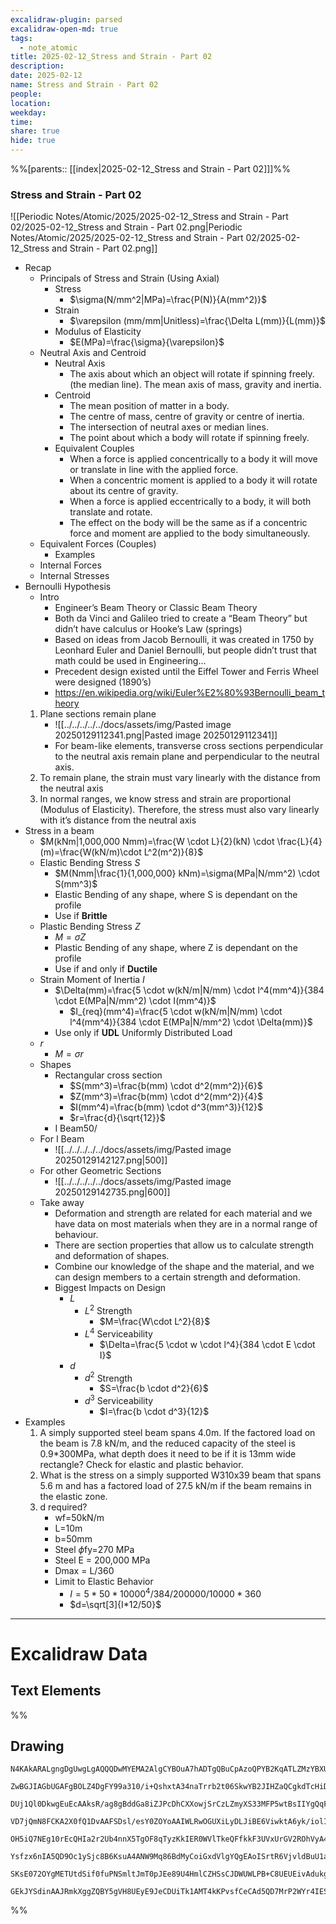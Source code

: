 ```yaml
---
excalidraw-plugin: parsed
excalidraw-open-md: true
tags:
  - note_atomic
title: 2025-02-12_Stress and Strain - Part 02
description: 
date: 2025-02-12
name: Stress and Strain - Part 02
people: 
location: 
weekday: 
time: 
share: true
hide: true
---
```

%%[parents:: [[index|2025-02-12_Stress and Strain - Part 02]]]%%
### Stress and Strain - Part 02

![[Periodic Notes/Atomic/2025/2025-02-12_Stress and Strain - Part 02/2025-02-12_Stress and Strain - Part 02.png|Periodic Notes/Atomic/2025/2025-02-12_Stress and Strain - Part 02/2025-02-12_Stress and Strain - Part 02.png]]

- Recap
	- Principals of Stress and Strain (Using Axial)
		- Stress
			- $\sigma(N/mm^2|MPa)=\frac{P(N)}{A(mm^2)}$
		- Strain
			- $\varepsilon (mm/mm|Unitless)=\frac{\Delta L(mm)}{L(mm)}$
		- Modulus of Elasticity
			- $E(MPa)=\frac{\sigma}{\varepsilon}$
	- Neutral Axis and Centroid
		- Neutral Axis
			- The axis about which an object will rotate if spinning freely. (the median line). The mean axis of mass, gravity and inertia.
		- Centroid
			- The mean position of matter in a body.
			- The centre of mass, centre of gravity or centre of inertia.
			- The intersection of neutral axes or median lines.
			- The point about which a body will rotate if spinning freely.
		- Equivalent Couples
			- When a force is applied concentrically to a body it will move or translate in line with the applied force.
			- When a concentric moment is applied to a body it will rotate about its centre of gravity.
			- When a force is applied eccentrically to a body, it will both translate and rotate.
			- The effect on the body will be the same as if a concentric force and moment are applied to the body simultaneously.
	- Equivalent Forces (Couples)
		- Examples
	- Internal Forces
	- Internal Stresses
- Bernoulli Hypothesis
	- Intro
		- Engineer’s Beam Theory or Classic Beam Theory
		- Both da Vinci and Galileo tried to create a “Beam Theory” but didn’t have calculus or Hooke’s Law (springs)
		- Based on ideas from Jacob Bernoulli, it was created in 1750 by Leonhard Euler and Daniel Bernoulli, but people didn’t trust that math could be used in Engineering…
		- Precedent design existed until the Eiffel Tower and Ferris Wheel were designed (1890’s)
		- https://en.wikipedia.org/wiki/Euler%E2%80%93Bernoulli_beam_theory
	1. Plane sections remain plane
		- ![[../../../../../docs/assets/img/Pasted image 20250129112341.png|Pasted image 20250129112341]]
		- For beam-like elements, transverse cross sections perpendicular to the neutral axis remain plane and perpendicular to the neutral axis.
	2. To remain plane, the strain must vary linearly with the distance from the neutral axis
	3. In normal ranges, we know stress and strain are proportional (Modulus of Elasticity). Therefore, the stress must also vary linearly with it’s distance from the neutral axis
- Stress in a beam
	- $M(kNm|1,000,000 Nmm)=\frac{W \cdot L}{2}(kN) \cdot \frac{L}{4}(m)=\frac{W(kN/m)\cdot L^2(m^2)}{8}$
	- Elastic Bending Stress $S$
		- $M(Nmm|\frac{1}{1,000,000} kNm)=\sigma(MPa|N/mm^2) \cdot S(mm^3)$
		- Elastic Bending of any shape, where S is dependant on the profile
		- Use if **Brittle**
	- Plastic Bending Stress $Z$
		- $M=\sigma Z$
		- Plastic Bending of any shape, where Z is dependant on the profile
		- Use if and only if **Ductile**
	- Strain Moment of Inertia $I$
		- $\Delta(mm)=\frac{5 \cdot w(kN/m|N/mm) \cdot l^4(mm^4)}{384 \cdot E(MPa|N/mm^2) \cdot I(mm^4)}$
			- $I_{req}(mm^4)=\frac{5 \cdot w(kN/m|N/mm) \cdot l^4(mm^4)}{384 \cdot E(MPa|N/mm^2) \cdot \Delta(mm)}$
		- Use only if **UDL** Uniformly Distributed Load
	- $r$
		- $M=\sigma r$
	- Shapes
		- Rectangular cross section
			- $S(mm^3)=\frac{b(mm) \cdot d^2(mm^2)}{6}$
			- $Z(mm^3)=\frac{b(mm) \cdot d^2(mm^2)}{4}$
			- $I(mm^4)=\frac{b(mm) \cdot d^3(mm^3)}{12}$
			- $r=\frac{d}{\sqrt{12}}$
		- I Beam50/
	- For I Beam
		- ![[../../../../../docs/assets/img/Pasted image 20250129142127.png|500]]
	- For other Geometric Sections
		- ![[../../../../../docs/assets/img/Pasted image 20250129142735.png|600]]
	- Take away
		- Deformation and strength are related for each material and we have data on most materials when they are in a normal range of behaviour.
		- There are section properties that allow us to calculate strength and deformation of shapes.
		- Combine our knowledge of the shape and the material, and we can design members to a certain strength and deformation.
		- Biggest Impacts on Design
			- $L$
				- $L^2$ Strength
					- $M=\frac{W\cdot L^2}{8}$
				- $L^4$ Serviceability
					- $\Delta=\frac{5 \cdot w \cdot l^4}{384 \cdot E \cdot I}$
			- $d$
				- $d^2$ Strength
					- $S=\frac{b \cdot d^2}{6}$
				- $d^3$ Serviceability
					- $I=\frac{b \cdot d^3}{12}$
- Examples
	1. A simply supported steel beam spans 4.0m. If the factored load on the beam is 7.8 kN/m, and the reduced capacity of the steel is 0.9*300MPa, what depth does it need to be if it is 13mm wide rectangle? Check for elastic and plastic behavior.
	2. What is the stress on a simply supported W310x39 beam that spans 5.6 m and has a factored load of 27.5 kN/m if the beam remains in the elastic zone.
	3. d required?
		- wf=50kN/m
		- L=10m
		- b=50mm
		- Steel $\phi$fy=270 MPa
		- Steel E = 200,000 MPa
		- Dmax = L/360
		- Limit to Elastic Behavior
			- $I = 5*50*10000^4/384/200000/10000*360$
			- $d=\sqrt[3]{I*12/50}$


---

# Excalidraw Data

## Text Elements
%%
## Drawing
```compressed-json
N4KAkARALgngDgUwgLgAQQQDwMYEMA2AlgCYBOuA7hADTgQBuCpAzoQPYB2KqATLZMzYBXUtiRoIACyhQ4zZAHoFAc0JRJQgEYA6bGwC2CgF7N6hbEcK4OCtptbErHALRY8RMpWdx8Q1TdIEfARcZgRmBShcZQUebQA2bQAOGjoghH0EDihmbgBtcDBQMBKIEm4IAHlneIBFSoBHAGsGgGEAVQaAKwARdopNAGZamDYYVJLIWEQK3FJSNip+Usxu

ZwBGJIAGbUGAFgBOLZ4DgFY99a310/i+QshxtA34naTrrb2t06SkwYB2JIHZaQCgkdTcHiDQYJA57H6nHinQZHW6nYFSBCEZTSbgHRJ/eJ7HhJHik+I3RHo6zKYLcLbo5hQBZNBCtNj4NikCoAYnWCD5fImpU0uGwTWUCyEHGIbI5XIkTOszDgcyyUCFkAAZoR8PgAMqwWkSQQeDUQRnMhAAdTBkghDKZbBZBpgRvQJvK6Ml2I44VyaHp9wgbBV2

DUj1Ql0DkwgEuEcAAksR/ag8gBddGa8iZJPcDhCXXowjSrCzLZmyXS33MFP5wtBsIIYgQqF7eLrSHrdGMFjsLhoE7dpisTgAOU4Ym4f2Rg1Jg3WQKDhGYPXSUCb3CZQgQ6M0wmlAFFgplsrWC/h0UI4MRcOvm2h1tO24N4Qdrnt0UQOE08+fP2wxQ3NBNQIMJ0TgNhixyfJ7jAApJhKaMEK2WCM1g+CEMhaF4lheFEWRLZUWBEo8W0AkiRJMkKVO

VD7jQmN8FCKA2X0fQ1DvAAFSDsl/esY0ZOYoAAIWLRwOGUXiLyDLJiBE6ViwktA6yk/iolIKAAEF5kWSQQnvVBlPRGStIWChdNwfSIDmUyzSCPcKCA1AQPwMJCgAX2WYpSnKCQDySABpehSEGABxAAtJIABUwogzUtmwABNVp6AS/yzWmcR0ECbAonE2l0VWJ4eC+bQjlhc59lOP4tnnO4YwjZxZwOGF2z+NseGuEkavRUFiHBNBBiubQeD2ac/n

OH5iQ7NEg10rEcQHIa2r2Ub4nnX5TgOF8qTyzKkIER0WVlTkeQFfkkF3UVxUrGV2ROhVyA4ZVVR4zMdX1Q1MvNdlPQbQ7rVte0/stF03W+00vWEH0/TpdEQ1FcNuCjdE4yvJMU3TTNswQXMlL/JcS0K9BcHWCt92Iaszz40pG309ZrjxS5ARmmMexHfteCSIdezHCdMuKl5TmOGquyXFc10crcdyDPcpWII8MjVKmVNKK8bzvJGnzWn4kj2QY1s/

Ysfzx6nIA5QD9Oc1ySjc8B6KsuA4ANW9Mq86BdMyCoiGxdVlgYQgEAoISrtR6VjvldBuU1aOY6FCBsBEQJsgTdd9ANS1w9O87BT9hP5jVFOMmDsVQ9uuUKkVJ6VST33CnjxOC9TgAxd7Qa+j1m1zhvk9T9OnQBvq7QHLv857jI++dT6Kg7uO85rwv9AAJShyRKdhuu58bjJKlDRGHy2JD69HqAF6bzgoCb3A2PwCMuY37uT+b8+9UIIx+cPzex/0

SKsE072OYgMETUtdSif0fuPNSmltJmT0pJEe89U4HmlCZHSsCJDWUWLPB+C8UEUEivAdukg5hwDjswbACxdQAA1uCEiSNoQi1V1jxBeNcIidcyEUPwAlGhj5kja0GjcQkhE6qQCMGwAw3AvKQHoAQbcSN3LwK3kvcma9jRENICQv2EoSAvzfhCQ+2jiAGgQCQtALNICGIALJsGIAgJBuBNDBEtqBaWpRDGZzQFIiAQl2SWVIMoEUAAKDqfxqC8Ef

GEkJYSdinAAJRmkXggZQBY5gVH8UEyE9JeCDUiTk1AMT4kKPvsfCeCAd5QD7MrP2WYr4IESSWUgClJHSQ4A4pxm5SDbnRNgIgpjUBS3RK0z2aABlBmEFAL8mUpZFNKHYLoCAcrMD1K0uA1jbH2McY5K2rjICigqYwSK4j8DNJjBlae6Qcp9jNAnRkBh8EzBNirM2AEWTOJcjss2TENKXIOUcyS7lwAeToNqYIKZgC2zckAA=
```
%%